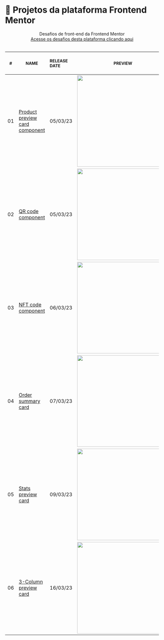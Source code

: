 # 🚀 Projetos da plataforma Frontend Mentor

<p align="center">
    Desafios de front-end da Frontend Mentor <br>
    <a href="https://www.frontendmentor.io/challenges">Acesse os desafios desta plataforma clicando aqui</a><br>
    <br><table>
    <thead>
        <tr>
            <th align="center">
                <img width="20" height="1"> 
                <p>
                    <small>#</small>
                </p>
            </th>
            <th align="center">
                <img width="300" height="1"> 
                <p> 
                    <small>
                        NAME
                    </small>
                </p>
            </th>
            <th align="left">
                <img width="140" height="1">
                <p align="left"> 
                    <small>
                    RELEASE DATE
                    </small>
                </p>
            </th>
            <th align="center">
                <img width="201" height="1">
                <p align="center"> 
                    <small>
                    PREVIEW
                    </small>
                </p>
            </th>
        </tr>
    </thead>
    <tbody>
        <tr>
            <td>01</td>
            <td><a href="https://github.com/DaviSoares-1/Frontend-Mentor--Challenges/tree/main/1%23Product-preview-card-component">Product preview card component </a></td>
            <td>05/03/23</td>
            <td align="center">
            <a href="https://github.com/DaviSoares-1/Frontend-Mentor--Challenges/tree/main/1%23Product-preview-card-component"><img width="300px" src="https://github.com/DaviSoares-1/Frontend-Mentor--Challenges/blob/main/1%23Product-preview-card-component/screenshot2.png" /></a></td>
        </tr>
        <tr>
            <td>02</td>
            <td><a href="https://github.com/DaviSoares-1/Frontend-Mentor--Challenges/tree/main/2%23QR-code-component">QR code component </a></td>
            <td>05/03/23</td>
            <td align="center">
            <a href="https://github.com/DaviSoares-1/Frontend-Mentor--Challenges/tree/main/2%23QR-code-component"><img width="300px" src="https://github.com/DaviSoares-1/Frontend-Mentor--Challenges/blob/main/2%23QR-code-component/screenshot.png" /></a></td>
        </tr>
        <tr>
            <td>03</td>
            <td><a href="https://github.com/DaviSoares-1/Frontend-Mentor--Challenges/tree/main/3%23NFT-preview-card-component">NFT code component </a></td>
            <td>06/03/23</td>
            <td align="center">
            <a href="https://github.com/DaviSoares-1/Frontend-Mentor--Challenges/tree/main/3%23NFT-preview-card-component"><img width="300px" src="https://github.com/DaviSoares-1/Frontend-Mentor--Challenges/blob/main/3%23NFT-preview-card-component/screenshot.png" /></a></td>
        </tr>
        <tr>
            <td>04</td>
            <td><a href="https://github.com/DaviSoares-1/Frontend-Mentor--Challenges/tree/main/4%23Order-summary-component">Order summary card </a></td>
            <td>07/03/23</td>
            <td align="center">
            <a href="https://github.com/DaviSoares-1/Frontend-Mentor--Challenges/tree/main/4%23Order-summary-component"><img width="300px" src="https://github.com/DaviSoares-1/Frontend-Mentor--Challenges/blob/main/4%23Order-summary-component/screenshot.png" /></a></td>
        </tr>
        <tr>
            <td>05</td>
            <td><a href="https://github.com/DaviSoares-1/Frontend-Mentor--Challenges/tree/main/5%23Stats-preview-card-component">Stats preview card </a></td>
            <td>09/03/23</td>
            <td align="center">
            <a href="https://github.com/DaviSoares-1/Frontend-Mentor--Challenges/tree/main/5%23Stats-preview-card-component"><img width="300px" src="https://github.com/DaviSoares-1/Frontend-Mentor--Challenges/blob/main/5%23Stats-preview-card-component/screenshot.png" /></a></td>
        </tr>
         <tr>
            <td>06</td>
            <td><a href="https://github.com/DaviSoares-1/Frontend-Mentor--Challenges/tree/main/6%233-Column-preview-card-component">3-Column preview card </a></td>
            <td>16/03/23</td>
            <td align="center">
            <a href="https://github.com/DaviSoares-1/Frontend-Mentor--Challenges/tree/main/6%233-Column-preview-card-component"><img width="300px" src="https://github.com/DaviSoares-1/Frontend-Mentor--Challenges/blob/main/6%233-Column-preview-card-component/screenshot2.png" /></a></td>
        </tr>
    </tbody>
</table></p>


